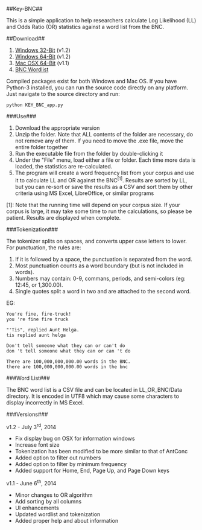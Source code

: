 ##Key-BNC##

This is a simple application to help researchers calculate Log Likelihood (LL) and Odds Ratio (OR) statistics against a word list from the BNC.

##Download##

1. [Windows 32-Bit](https://github.com/dougalg/Key-BNC/raw/master/build/Key-BNC-current-win32.zip) (v1.2)
2. [Windows 64-Bit](https://github.com/dougalg/Key-BNC/raw/master/build/Key-BNC-current-amd64.zip) (v1.2)
3. [Mac OSX 64-Bit](https://github.com/dougalg/Key-BNC/raw/master/build/Key-BNC-current-mac.zip) (v1.1)
4. [BNC Wordlist](https://github.com/dougalg/Key-BNC/blob/master/KEY_BNC/Data/BNC_wordlist.csv?raw=true)

Compiled packages exist for both Windows and Mac OS. If you have Python-3 installed, you can run the source code directly on any platform. Just navigate to the source directory and run:

    python KEY_BNC_app.py

###Use###

1. Download the appropriate version
2. Unzip the folder. Note that ALL contents of the folder are necessary, do not remove any of them. If you need to move the .exe file, move the entire folder together
3. Run the executable file from the folder by double-clicking it
4. Under the "File" menu, load either a file or folder. Each time more data is loaded, the statistics are re-calculated.
5. The program will create a word frequency list from your corpus and use it to calculate LL and OR against the BNC<sup>[1]</sup>. Results are sorted by LL, but you can re-sort or save the results as a CSV and sort them by other criteria using MS Excel, LibreOffice, or similar programs

[1]: Note that the running time will depend on your corpus size. If your corpus is large, it may take some time to run the calculations, so please be patient. Results are displayed when complete.

###Tokenization###

The tokenizer splits on spaces, and converts upper case letters to lower. For punctuation, the rules are:

1. If it is followed by a space, the punctuation is separated from the word.
2. Most punctuation counts as a word boundary (but is not included in words).
3. Numbers may contain: 0-9, commans, periods, and semi-colors (eg: 12:45, or 1,300.00).
4. Single quotes split a word in two and are attached to the second word.

EG:

    You're fine, fire-truck!
    you 're fine fire truck

    "'Tis", replied Aunt Helga.
    tis replied aunt helga

    Don't tell someone what they can or can't do
    don 't tell someone what they can or can 't do

    There are 100,000,000,000.00 words in the BNC.
    there are 100,000,000,000.00 words in the bnc


###Word List###

The BNC word list is a CSV file and can be located in LL_OR_BNC/Data directory. It is encoded in UTF8 which may cause some characters to display incorrectly in MS Excel.

###Versions###

v1.2 - July 3<sup>rd</sup>, 2014
- Fix display bug on OSX for information windows
- Increase font size
- Tokenization has been modified to be more similar to that of AntConc
- Added option to filter out numbers
- Added option to filter by minimum frequency
- Added support for Home, End, Page Up, and Page Down keys

v1.1 - June 6<sup>th</sup>, 2014
- Minor changes to OR algorithm
- Add sorting by all columns
- UI enhancements
- Updated wordlist and tokenization
- Added proper help and about information
